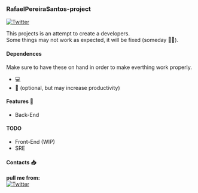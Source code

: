 ### RafaelPereiraSantos-project
[![Twitter](https://img.shields.io/static/v1?label=Code%20Quality&message=Reasonable&color=brightgreen)](https://github.com/RafaelPereiraSantos)

This projects is an attempt to create a developers.  
Some things may not work as expected, it will be fixed (someday :man_shrugging:).  

#### Dependences
Make sure to have these on hand in order to make everthing work properly.  
- :computer:
- :tea: (optional, but may increase productivity)

#### Features :star_struck:
- Back-End
#### TODO
- Front-End (WIP)
- SRE
#### Contacts :inbox_tray:
**pull me from:**  
[![Twitter](https://img.shields.io/badge/linkedin-%230077B5.svg?&style=for-the-badge&logo=linkedin&logoColor=white)](https://www.linkedin.com/in/rafael-pereira-santos-865521140/)  

